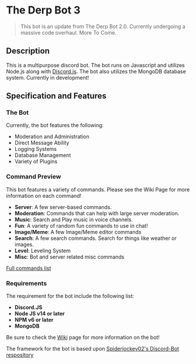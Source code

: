 # The Derp Bot 3

> This bot is an update from The Derp Bot 2.0. Currently undergoing a massive code overhaul. More To Come.

## Description
This is a multipurpose discord bot. The bot runs on Javascript and utilizes Node.js along with [Discord.js](https://discord.js.org). The bot also utilizes the MongoDB database system. Currently in development!

## Specification and Features

### The Bot

Currently, the bot features the following:
*   Moderation and Administration
*   Direct Message Ability
*   Logging Systems
*   Database Management
*   Variety of Plugins

### Command Preview

This bot features a variety of commands. Please see the Wiki Page for more information on each command!

*    **Server**: A few server-based commands. 
*    **Moderation**: Commands that can help with large server moderation. 
*    **Music**: Search and Play music in voice channels. 
*    **Fun**: A variety of random fun commands to use in chat!
*    **Image/Meme**: A few Image/Meme editor commands
*    **Search**: A few search commands. Search for things like weather or images.
*    **Level**: Leveling System
*    **Misc**: Bot and server related misc commands

[Full commands list](https://github.com/Shirodork/The-Derp-Bot-3/blob/main/Documentation/Commands.md)

### Requirements

The requirement for the bot include the following list:

-    **Discord.JS**
-    **Node JS v14 or later**
-    **NPM v6 or later**
-    **MongoDB**

Be sure to check the [Wiki](https://github.com/Shirodork/The-Derp-Bot-3/wiki) page for more information on the bot!

The framework for the bot is based upon [Spiderjockey02's Discord-Bot respository](https://github.com/Spiderjockey02/Discord-Bot)

